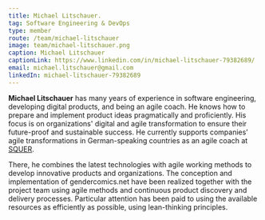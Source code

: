 ```yaml
---
title: Michael Litschauer.
tag: Software Engineering & DevOps
type: member
route: /team/michael-litschauer
image: team/michael-litschauer.png
caption: Michael Litschauer
captionLink: https://www.linkedin.com/in/michael-litschauer-79382689/
email: michael.litschauer@gmail.com
linkedIn: michael-litschauer-79382689
---
```


**Michael Litschauer** has many years of experience in software engineering, developing digital products, and being an agile coach. 
He knows how to prepare and implement product ideas pragmatically and proficiently. His focus is on organizations' digital and agile transformation to ensure their future-proof and sustainable success. He currently supports companies’ agile transformations in German-speaking countries as an agile coach at [SQUER](https://squer.io).

<!--more -->

There, he combines the latest technologies with agile working methods to develop innovative products and organizations. The conception and implementation of gendercomics.net have been realized together with the project team using agile methods and continuous product discovery and delivery processes. Particular attention has been paid to using the available resources as efficiently as possible, using lean-thinking principles.
